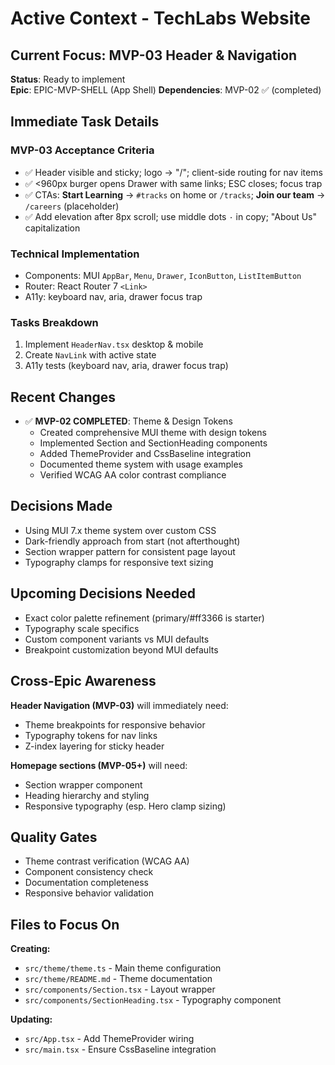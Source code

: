 # Active Context - TechLabs Website

## Current Focus: MVP-03 Header & Navigation

**Status**: Ready to implement  
**Epic**: EPIC-MVP-SHELL (App Shell)
**Dependencies**: MVP-02 ✅ (completed)

## Immediate Task Details

### MVP-03 Acceptance Criteria
- ✅ Header visible and sticky; logo → "/"; client-side routing for nav items
- ✅ <960px burger opens Drawer with same links; ESC closes; focus trap  
- ✅ CTAs: **Start Learning** → `#tracks` on home or `/tracks`; **Join our team** → `/careers` (placeholder)
- ✅ Add elevation after 8px scroll; use middle dots `·` in copy; "About Us" capitalization

### Technical Implementation
- Components: MUI `AppBar`, `Menu`, `Drawer`, `IconButton`, `ListItemButton`
- Router: React Router 7 `<Link>`
- A11y: keyboard nav, aria, drawer focus trap

### Tasks Breakdown
1. Implement `HeaderNav.tsx` desktop & mobile
2. Create `NavLink` with active state
3. A11y tests (keyboard nav, aria, drawer focus trap)

## Recent Changes

- ✅ **MVP-02 COMPLETED**: Theme & Design Tokens
  - Created comprehensive MUI theme with design tokens
  - Implemented Section and SectionHeading components
  - Added ThemeProvider and CssBaseline integration
  - Documented theme system with usage examples
  - Verified WCAG AA color contrast compliance

## Decisions Made

- Using MUI 7.x theme system over custom CSS
- Dark-friendly approach from start (not afterthought)
- Section wrapper pattern for consistent page layout
- Typography clamps for responsive text sizing

## Upcoming Decisions Needed

- Exact color palette refinement (primary/#ff3366 is starter)
- Typography scale specifics  
- Custom component variants vs MUI defaults
- Breakpoint customization beyond MUI defaults

## Cross-Epic Awareness

**Header Navigation (MVP-03)** will immediately need:
- Theme breakpoints for responsive behavior
- Typography tokens for nav links
- Z-index layering for sticky header

**Homepage sections (MVP-05+)** will need:
- Section wrapper component
- Heading hierarchy and styling
- Responsive typography (esp. Hero clamp sizing)

## Quality Gates

- Theme contrast verification (WCAG AA)
- Component consistency check
- Documentation completeness
- Responsive behavior validation

## Files to Focus On

**Creating:**
- `src/theme/theme.ts` - Main theme configuration
- `src/theme/README.md` - Theme documentation  
- `src/components/Section.tsx` - Layout wrapper
- `src/components/SectionHeading.tsx` - Typography component

**Updating:**
- `src/App.tsx` - Add ThemeProvider wiring
- `src/main.tsx` - Ensure CssBaseline integration
